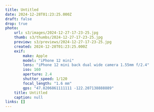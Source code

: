 ```yaml
---
title: Untitled
date: 2024-12-28T01:23:25.000Z
draft: false
drop: true
photo:
    url: s3/images/2024-12-27-17-23-25.jpg
    thumb: s3/thumbs/2024-12-27-17-23-25.jpg
    preview: s3/previews/2024-12-27-17-23-25.jpg
    created: 2024-12-28T01:23:25.000Z
    exif:
        make: Apple
        model: "iPhone 12 mini"
        lens: "iPhone 12 mini back dual wide camera 1.55mm f/2.4"
        iso: 160
        aperture: 2.4
        shutter_speed: 1/120
        focal_length: "1.6 mm"
        gps: "47.8206861111111 -122.207138888889"
    title: Untitled
    caption: null
links: []
---
```

